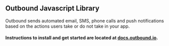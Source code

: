 ## Outbound Javascript Library
Outbound sends automated email, SMS, phone calls and push notifications based on the actions users take or do not take in your app.

#### **Instructions to install and get started are located at [docs.outbound.io](http://docs.outbound.io).**
